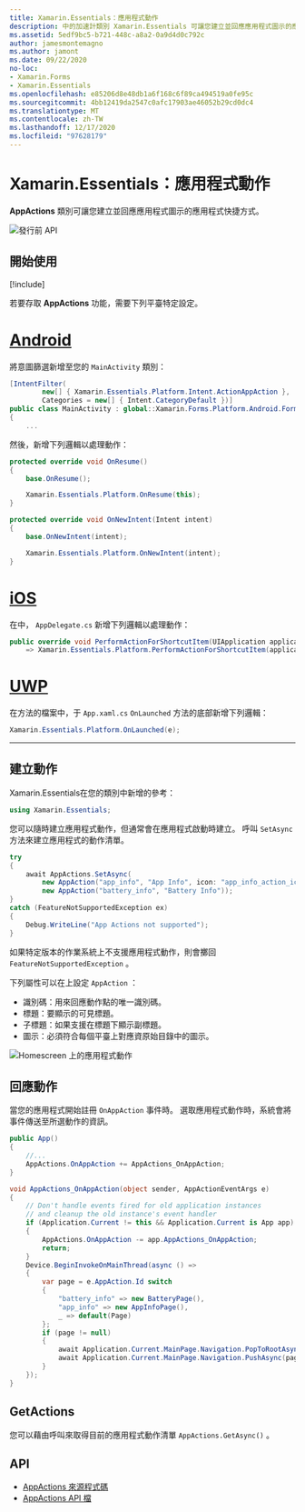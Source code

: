 ```yaml
---
title: Xamarin.Essentials：應用程式動作
description: 中的加速計類別 Xamarin.Essentials 可讓您建立並回應應用程式圖示的應用程式快捷方式。
ms.assetid: 5edf9bc5-b721-448c-a8a2-0a9d4d0c792c
author: jamesmontemagno
ms.author: jamont
ms.date: 09/22/2020
no-loc:
- Xamarin.Forms
- Xamarin.Essentials
ms.openlocfilehash: e85206d8e48db1a6f168c6f89ca494519a0fe95c
ms.sourcegitcommit: 4bb12419da2547c0afc17903ae46052b29cd0dc4
ms.translationtype: MT
ms.contentlocale: zh-TW
ms.lasthandoff: 12/17/2020
ms.locfileid: "97628179"
---
```

# <a name="no-locxamarinessentials-app-actions"></a>Xamarin.Essentials：應用程式動作

**AppActions** 類別可讓您建立並回應應用程式圖示的應用程式快捷方式。

![發行前 API](~/media/shared/preview.png)

## <a name="get-started"></a>開始使用

[!include[](~/essentials/includes/get-started.md)]

若要存取 **AppActions** 功能，需要下列平臺特定設定。

# <a name="android"></a>[Android](#tab/android)

將意圖篩選新增至您的 `MainActivity` 類別：

```csharp
[IntentFilter(
        new[] { Xamarin.Essentials.Platform.Intent.ActionAppAction },
        Categories = new[] { Intent.CategoryDefault })]
public class MainActivity : global::Xamarin.Forms.Platform.Android.FormsAppCompatActivity
{
    ...
```

然後，新增下列邏輯以處理動作：

```csharp
protected override void OnResume()
{
    base.OnResume();

    Xamarin.Essentials.Platform.OnResume(this);
}

protected override void OnNewIntent(Intent intent)
{
    base.OnNewIntent(intent);

    Xamarin.Essentials.Platform.OnNewIntent(intent);
}
```

# <a name="ios"></a>[iOS](#tab/ios)

在中， `AppDelegate.cs` 新增下列邏輯以處理動作：

```csharp
public override void PerformActionForShortcutItem(UIApplication application, UIApplicationShortcutItem shortcutItem, UIOperationHandler completionHandler)
    => Xamarin.Essentials.Platform.PerformActionForShortcutItem(application, shortcutItem, completionHandler);
```

# <a name="uwp"></a>[UWP](#tab/uwp)

在方法的檔案中，于 `App.xaml.cs` `OnLaunched` 方法的底部新增下列邏輯：

```csharp
Xamarin.Essentials.Platform.OnLaunched(e);
```

-----

## <a name="create-actions"></a>建立動作

Xamarin.Essentials在您的類別中新增的參考：

```csharp
using Xamarin.Essentials;
```
您可以隨時建立應用程式動作，但通常會在應用程式啟動時建立。 呼叫 `SetAsync` 方法來建立應用程式的動作清單。


```csharp
try
{
    await AppActions.SetAsync(
        new AppAction("app_info", "App Info", icon: "app_info_action_icon"),
        new AppAction("battery_info", "Battery Info"));
}
catch (FeatureNotSupportedException ex)
{
    Debug.WriteLine("App Actions not supported");
}
```

如果特定版本的作業系統上不支援應用程式動作，則會擲回 `FeatureNotSupportedException` 。 

下列屬性可以在上設定 `AppAction` ：

* 識別碼：用來回應動作點的唯一識別碼。
* 標題：要顯示的可見標題。
* 子標題：如果支援在標題下顯示副標題。
* 圖示：必須符合每個平臺上對應資原始目錄中的圖示。

![Homescreen 上的應用程式動作](images/appactions.png)

## <a name="responding-to-actions"></a>回應動作

當您的應用程式開始註冊 `OnAppAction` 事件時。 選取應用程式動作時，系統會將事件傳送至所選動作的資訊。

```csharp
public App()
{
    //...
    AppActions.OnAppAction += AppActions_OnAppAction;
}

void AppActions_OnAppAction(object sender, AppActionEventArgs e)
{
    // Don't handle events fired for old application instances
    // and cleanup the old instance's event handler
    if (Application.Current != this && Application.Current is App app)
    {
        AppActions.OnAppAction -= app.AppActions_OnAppAction;
        return;
    }
    Device.BeginInvokeOnMainThread(async () =>
    {
        var page = e.AppAction.Id switch
        {
            "battery_info" => new BatteryPage(),
            "app_info" => new AppInfoPage(),
            _ => default(Page)
        };
        if (page != null)
        {
            await Application.Current.MainPage.Navigation.PopToRootAsync();
            await Application.Current.MainPage.Navigation.PushAsync(page);
        }
    });
}
```

## <a name="getactions"></a>GetActions
您可以藉由呼叫來取得目前的應用程式動作清單 `AppActions.GetAsync()` 。

## <a name="api"></a>API

- [AppActions 來源程式碼](https://github.com/xamarin/Essentials/tree/main/Xamarin.Essentials/AppActions)
- [AppActions API 檔](xref:Xamarin.Essentials.AppActions)
